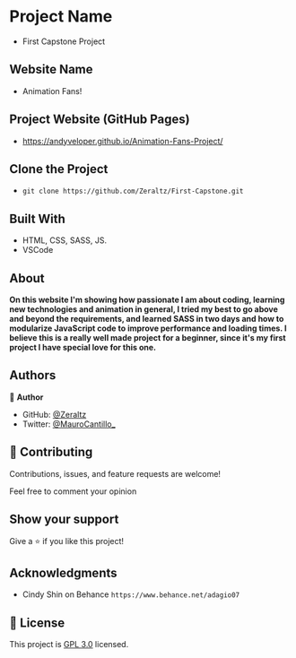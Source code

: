 # Project Name

- First Capstone Project

## Website Name

- Animation Fans!

<!-- ## Loom Video with the Fast Explanation
- https://www.loom.com/share/01a185d6467f4df6885816d6357906da -->

## Project Website (GitHub Pages)

- https://andyveloper.github.io/Animation-Fans-Project/

## Clone the Project

- `git clone https://github.com/Zeraltz/First-Capstone.git`

## Built With

- HTML, CSS, SASS, JS.
- VSCode

## About

**On this website I'm showing how passionate I am about coding, learning new technologies and animation in general, I tried my best to go above and beyond the requirements, and learned SASS in two days and how to modularize JavaScript code to improve performance and loading times. I believe this is a really well made project for a beginner, since it's my first project I have special love for this one.**

## Authors

👤 **Author**

- GitHub: [@Zeraltz](https://github.com/Zeraltz)
- Twitter: [@MauroCantillo\_](https://twitter.com/MauroCantillo_)

## 🤝 Contributing

Contributions, issues, and feature requests are welcome!

Feel free to comment your opinion

## Show your support

Give a ⭐️ if you like this project!

## Acknowledgments

- Cindy Shin on Behance `https://www.behance.net/adagio07`

## 📝 License

This project is [GPL 3.0](/LICENSE) licensed.
